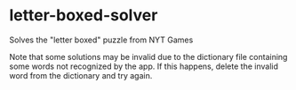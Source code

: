 # letter-boxed-solver
Solves the "letter boxed" puzzle from NYT Games

Note that some solutions may be invalid due to the dictionary file containing some words not recognized by the app. If this happens, delete the invalid word from the dictionary and try again.
